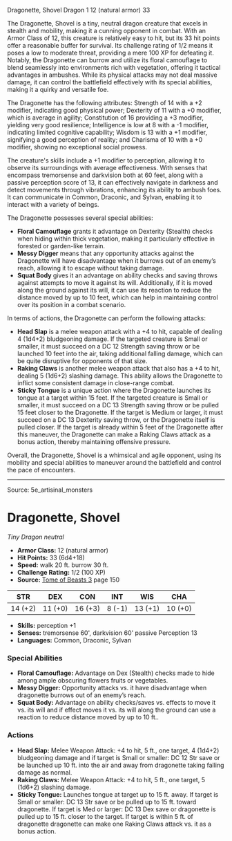 <MonsterName/>Dragonette, Shovel</MonsterName>
<CreatureType/>Dragon</CreatureType>
<CR/>1</CR>
<AC/>12 (natural armor)</AC>
<HP/>33</HP>
<summary>The Dragonette, Shovel is a tiny, neutral dragon creature that excels in stealth and mobility, making it a cunning opponent in combat. With an Armor Class of 12, this creature is relatively easy to hit, but its 33 hit points offer a reasonable buffer for survival. Its challenge rating of 1/2 means it poses a low to moderate threat, providing a mere 100 XP for defeating it. Notably, the Dragonette can burrow and utilize its floral camouflage to blend seamlessly into environments rich with vegetation, offering it tactical advantages in ambushes. While its physical attacks may not deal massive damage, it can control the battlefield effectively with its special abilities, making it a quirky and versatile foe.</summary>

<detail>

The Dragonette has the following attributes: Strength of 14 with a +2 modifier, indicating good physical power; Dexterity of 11 with a +0 modifier, which is average in agility; Constitution of 16 providing a +3 modifier, yielding very good resilience; Intelligence is low at 8 with a -1 modifier, indicating limited cognitive capability; Wisdom is 13 with a +1 modifier, signifying a good perception of reality; and Charisma of 10 with a +0 modifier, showing no exceptional social prowess.

The creature's skills include a +1 modifier to perception, allowing it to observe its surroundings with average effectiveness. With senses that encompass tremorsense and darkvision both at 60 feet, along with a passive perception score of 13, it can effectively navigate in darkness and detect movements through vibrations, enhancing its ability to ambush foes. It can communicate in Common, Draconic, and Sylvan, enabling it to interact with a variety of beings.

The Dragonette possesses several special abilities: 

- **Floral Camouflage** grants it advantage on Dexterity (Stealth) checks when hiding within thick vegetation, making it particularly effective in forested or garden-like terrain.
- **Messy Digger** means that any opportunity attacks against the Dragonette will have disadvantage when it burrows out of an enemy’s reach, allowing it to escape without taking damage.
- **Squat Body** gives it an advantage on ability checks and saving throws against attempts to move it against its will. Additionally, if it is moved along the ground against its will, it can use its reaction to reduce the distance moved by up to 10 feet, which can help in maintaining control over its position in a combat scenario.

In terms of actions, the Dragonette can perform the following attacks:

- **Head Slap** is a melee weapon attack with a +4 to hit, capable of dealing 4 (1d4+2) bludgeoning damage. If the targeted creature is Small or smaller, it must succeed on a DC 12 Strength saving throw or be launched 10 feet into the air, taking additional falling damage, which can be quite disruptive for opponents of that size.
- **Raking Claws** is another melee weapon attack that also has a +4 to hit, dealing 5 (1d6+2) slashing damage. This ability allows the Dragonette to inflict some consistent damage in close-range combat.
- **Sticky Tongue** is a unique action where the Dragonette launches its tongue at a target within 15 feet. If the targeted creature is Small or smaller, it must succeed on a DC 13 Strength saving throw or be pulled 15 feet closer to the Dragonette. If the target is Medium or larger, it must succeed on a DC 13 Dexterity saving throw, or the Dragonette itself is pulled closer. If the target is already within 5 feet of the Dragonette after this maneuver, the Dragonette can make a Raking Claws attack as a bonus action, thereby maintaining offensive pressure.

Overall, the Dragonette, Shovel is a whimsical and agile opponent, using its mobility and special abilities to maneuver around the battlefield and control the pace of encounters.</detail>



---

Source: 5e_artisinal_monsters

# Dragonette, Shovel

*Tiny* *Dragon* *neutral*

- **Armor Class:** 12 (natural armor)
- **Hit Points:** 33 (6d4+18)
- **Speed:** walk 20 ft. burrow 30 ft.
- **Challenge Rating:** 1/2 (100 XP)
- **Source:** [Tome of Beasts 3](https://koboldpress.com/kpstore/product/tome-of-beasts-3-for-5th-edition/) page 150

| STR | DEX | CON | INT | WIS | CHA |
| --- | --- | --- | --- | --- | --- |
| 14 (+2) | 11 (+0) | 16 (+3) | 8 (-1) | 13 (+1) | 10 (+0) |

- **Skills:** perception +1
- **Senses:** tremorsense 60', darkvision 60' passive Perception 13
- **Languages:** Common, Draconic, Sylvan

### Special Abilities

- **Floral Camouflage:** Advantage on Dex (Stealth) checks made to hide among ample obscuring flowers fruits or vegetables.
- **Messy Digger:** Opportunity attacks vs. it have disadvantage when dragonette burrows out of an enemy’s reach.
- **Squat Body:** Advantage on ability checks/saves vs. effects to move it vs. its will and if effect moves it vs. its will along the ground can use a reaction to reduce distance moved by up to 10 ft..

### Actions

- **Head Slap:** Melee Weapon Attack: +4 to hit, 5 ft., one target, 4 (1d4+2) bludgeoning damage and if target is Small or smaller: DC 12 Str save or be launched up 10 ft. into the air and away from dragonette taking falling damage as normal.
- **Raking Claws:** Melee Weapon Attack: +4 to hit, 5 ft., one target, 5 (1d6+2) slashing damage.
- **Sticky Tongue:** Launches tongue at target up to 15 ft. away. If target is Small or smaller: DC 13 Str save or be pulled up to 15 ft. toward dragonette. If target is Med or larger: DC 13 Dex save or dragonette is pulled up to 15 ft. closer to the target. If target is within 5 ft. of dragonette dragonette can make one Raking Claws attack vs. it as a bonus action.




